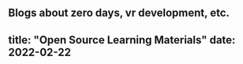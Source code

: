 Blogs about zero days, vr development, etc.
---
title: "Open Source Learning Materials"
date: 2022-02-22
---
